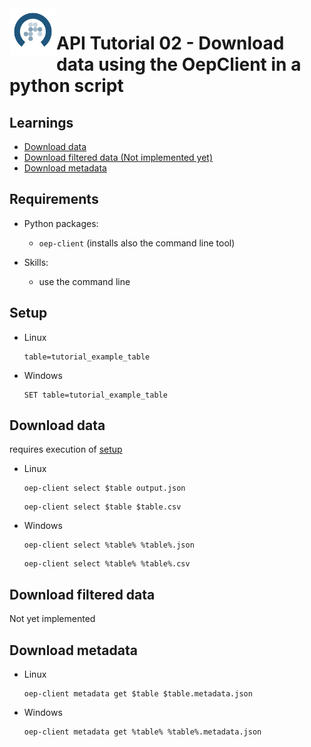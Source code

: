 <img src="https://raw.githubusercontent.com/OpenEnergyPlatform/academy/develop/docs/data/img/OEP_logo_2_no_text.svg" alt="OpenEnergy Platform" height="75" width="75" align="left"/>

# API Tutorial 02 - Download data using the OepClient in a python script

## Learnings

- [Download data](#download-data)
- [Download filtered data (Not implemented yet)](#download-filtered-data)
- [Download metadata](#download-metadata)

## Requirements

- Python packages:

  - `oep-client` (installs also the command line tool)

- Skills:
  - use the command line

## Setup

- Linux

  ```shell
  table=tutorial_example_table
  ```

- Windows

  ```shell
  SET table=tutorial_example_table
  ```

## Download data

requires execution of [setup](#setup)

- Linux

  ```shell
  oep-client select $table output.json
  ```

  ```shell
  oep-client select $table $table.csv
  ```

- Windows

  ```shell
  oep-client select %table% %table%.json
  ```

  ```shell
  oep-client select %table% %table%.csv
  ```

## Download filtered data

Not yet implemented

## Download metadata

- Linux

  ```shell
  oep-client metadata get $table $table.metadata.json
  ```

- Windows

  ```shell
  oep-client metadata get %table% %table%.metadata.json
  ```
